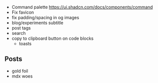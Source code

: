 - Command palette https://ui.shadcn.com/docs/components/command
- Fix favicon
- fix padding/spacing in og images
- blog/experiments subtitle
- post tags
- search
- copy to clipboard button on code blocks
  - toasts

## Posts

- gold foil
- mdx woes

